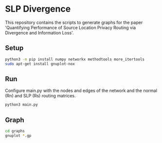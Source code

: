 # SLP Divergence

This repository contains the scripts to generate graphs for the paper 'Quantifying Performance of Source Location Privacy Routing via Divergence and Information Loss'.

## Setup

```bash
python3 -m pip install numpy networkx methodtools more_itertools
sudo apt-get install gnuplot-nox
```

## Run

Configure main.py with the nodes and edges of the network and the normal (Rn) and SLP (Rs) routing matrices.

```bash
python3 main.py
```

## Graph

```bash
cd graphs
gnuplot *.gp
```
